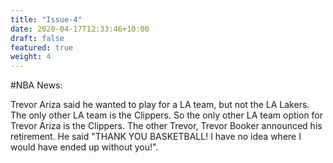 ```yaml
---
title: "Issue-4"
date: 2020-04-17T12:33:46+10:00
draft: false
featured: true
weight: 4
---
```

#NBA News:

Trevor Ariza said he wanted to play for a LA team, but not the LA Lakers.  The only other LA team is the Clippers.  So the only other LA team option for Trevor Ariza is the Clippers.
The other Trevor, Trevor Booker announced his retirement.  He said "THANK YOU BASKETBALL!  I have no idea where I would have ended up without you!".
